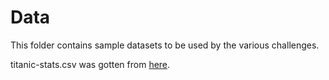 # Data

This folder contains sample datasets to be used by the various challenges.

titanic-stats.csv was gotten from [here](http://biostat.mc.vanderbilt.edu/wiki/Main/DataSets).
